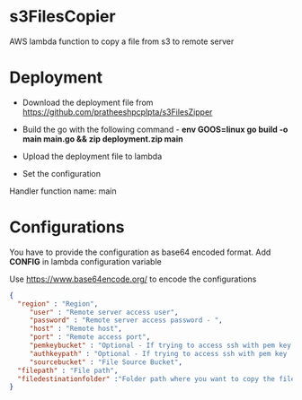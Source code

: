 # s3FilesCopier
AWS lambda function to copy a file from s3 to remote server

# Deployment
 - Download the deployment file from https://github.com/pratheeshpcplpta/s3FilesZipper
 - Build the go with the following command  -   **env GOOS=linux go build -o main main.go && zip deployment.zip main**

 - Upload the deployment file to lambda
 - Set the configuration

 Handler function name: main


# Configurations
You have to provide the configuration as base64 encoded format. Add **CONFIG** in lambda configuration variable

Use https://www.base64encode.org/ to encode the configurations

```json
{   	
  "region" : "Region",
	 "user" : "Remote server access user",
	 "password" : "Remote server access password - ",
	 "host" : "Remote host",
	 "port" : "Remote access port",
	 "pemkeybucket" : "Optional - If trying to access ssh with pem key : Pem key file stored bucket",
	 "authkeypath" : "Optional - If trying to access ssh with pem key : pem key file path",
	 "sourcebucket" : "File Source Bucket",
  "filepath" : "File path",
  "filedestinationfolder" :"Folder path where you want to copy the files at remote host"
}

```
